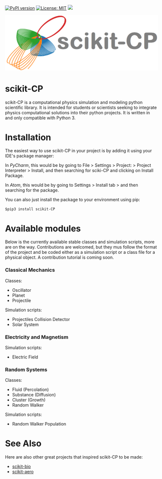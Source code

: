 [![PyPI version](https://badge.fury.io/py/scikit-CP.svg)](https://badge.fury.io/py/scikit-CP)
[![License: MIT](https://img.shields.io/badge/License-MIT-yellow.svg)](https://opensource.org/licenses/MIT)
![](https://img.shields.io/appveyor/ci/MentalN/scikit-CP.svg)

![alt text](https://github.com/MentalN/scikit-CP/blob/master/cplogo.png)


# scikit-CP
scikit-CP is a computational physics simulation and modeling python scientific library. It is intended
for students or scientists seeking to integrate physics computational solutions into their python 
projects. It is written in and only compatible with Python 3. 

# Installation
The easiest way to use scikit-CP in your project is by adding it using your IDE's package manager:

In *PyCharm*, this would be by going to File > Settings > Project: <yourprojectname> > Project Interpreter > Install, and then searching for sciki-CP and clicking on Install Package.

In *Atom*, this would be by going to Settings > Install tab > and then searching for the package.

You can also just install the package to your environment using pip:
```
$pip3 install scikit-CP
```

# Available modules
Below is the currently available stable classes and simulation scripts, more are on the way.
Contributions are welcomed, but they mus follow the format of the project and be coded either as a 
simulation script or a class file for a physical object. A contribution tutorial is coming soon.

### Classical Mechanics
Classes:
 + Oscillator
 + Planet
 + Projectile
 
Simulation scripts:
 + Projectiles Collision Detector
 + Solar System

### Electricity and Magnetism
Simulation scripts:
 + Electric Field

### Random Systems
Classes:
 + Fluid (Percolation)
 + Substance (Diffusion)
 + Cluster (Growth)
 + Random Walker
 
Simulation scripts:
 + Random Walker Population
 
 
 # See Also 
 Here are also other great projects that inspired scikit-CP to be made:
  + [scikit-bio](https://github.com/biocore/scikit-bio)
  + [scikit-aero](https://github.com/AeroPython/scikit-aero)
